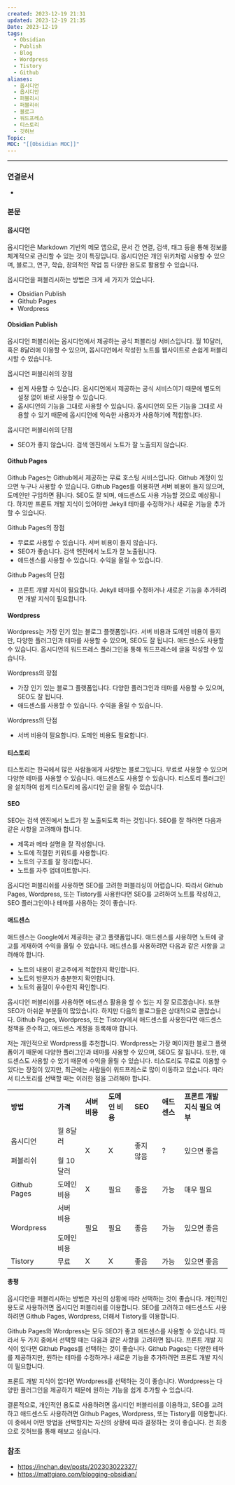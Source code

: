 ```yaml
---
created: 2023-12-19 21:31
updated: 2023-12-19 21:35
Date: 2023-12-19
tags:
  - Obsidian
  - Publish
  - Blog
  - Wordpress
  - Tistory
  - Github
aliases:
  - 옵시디언
  - 옵시디안
  - 퍼블리시
  - 퍼블리쉬
  - 블로그
  - 워드프레스
  - 티스토리
  - 깃허브
Topic: 
MOC: "[[Obsidian MOC]]"
---
```

---

### 연결문서
- 

### 본문
#### 옵시디언
옵시디언은 Markdown 기반의 메모 앱으로, 문서 간 연결, 검색, 태그 등을 통해 정보를 체계적으로 관리할 수 있는 것이 특징입니다. 옵시디언은 개인 위키처럼 사용할 수 있으며, 블로그, 연구, 학습, 창의적인 작업 등 다양한 용도로 활용할 수 있습니다.

옵시디언을 퍼블리시하는 방법은 크게 세 가지가 있습니다.

* Obsidian Publish
* Github Pages
* Wordpress

#### Obsidian Publish
옵시디언 퍼블리쉬는 옵시디언에서 제공하는 공식 퍼블리싱 서비스입니다. 월 10달러, 혹은 8달러에 이용할 수 있으며, 옵시디언에서 작성한 노트를 웹사이트로 손쉽게 퍼블리시할 수 있습니다.

옵시디언 퍼블리쉬의 장점
* 쉽게 사용할 수 있습니다. 옵시디언에서 제공하는 공식 서비스이기 때문에 별도의 설정 없이 바로 사용할 수 있습니다.
* 옵시디언의 기능을 그대로 사용할 수 있습니다. 옵시디언의 모든 기능을 그대로 사용할 수 있기 때문에 옵시디언에 익숙한 사용자가 사용하기에 적합합니다.

옵시디언 퍼블리쉬의 단점
* SEO가 좋지 않습니다. 검색 엔진에서 노트가 잘 노출되지 않습니다.

#### Github Pages
Github Pages는 Github에서 제공하는 무료 호스팅 서비스입니다. Github 계정이 있으면 누구나 사용할 수 있습니다. Github Pages를 이용하면 서버 비용이 들지 않으며, 도메인만 구입하면 됩니다. SEO도 잘 되며, 애드센스도 사용 가능할 것으로 예상됩니다. 하지만 프론트 개발 지식이 있어야만 Jekyll 테마를 수정하거나 새로운 기능을 추가할 수 있습니다.

Github Pages의 장점
* 무료로 사용할 수 있습니다. 서버 비용이 들지 않습니다.
* SEO가 좋습니다. 검색 엔진에서 노트가 잘 노출됩니다.
* 애드센스를 사용할 수 있습니다. 수익을 올릴 수 있습니다.

Github Pages의 단점
* 프론트 개발 지식이 필요합니다. Jekyll 테마를 수정하거나 새로운 기능을 추가하려면 개발 지식이 필요합니다.

#### Wordpress
Wordpress는 가장 인기 있는 블로그 플랫폼입니다. 서버 비용과 도메인 비용이 들지만, 다양한 플러그인과 테마를 사용할 수 있으며, SEO도 잘 됩니다. 애드센스도 사용할 수 있습니다. 옵시디언의 워드프레스 플러그인을 통해 워드프레스에 글을 작성할 수 있습니다.

Wordpress의 장점
* 가장 인기 있는 블로그 플랫폼입니다. 다양한 플러그인과 테마를 사용할 수 있으며, SEO도 잘 됩니다.
* 애드센스를 사용할 수 있습니다. 수익을 올릴 수 있습니다.

Wordpress의 단점
* 서버 비용이 필요합니다. 도메인 비용도 필요합니다.

#### 티스토리
티스토리는 한국에서 많은 사람들에게 사랑받는 블로그입니다. 무료로 사용할 수 있으며 다양한 테마를 사용할 수 있습니다. 애드센스도 사용할 수 있습니다. 티스토리 플러그인을 설치하여 쉽게 티스토리에 옵시디언 글을 올릴 수 있습니다.

#### SEO
SEO는 검색 엔진에서 노트가 잘 노출되도록 하는 것입니다. SEO를 잘 하려면 다음과 같은 사항을 고려해야 합니다.

* 제목과 메타 설명을 잘 작성합니다.
* 노트에 적절한 키워드를 사용합니다.
* 노트의 구조를 잘 정리합니다.
* 노트를 자주 업데이트합니다.

옵시디언 퍼블리쉬를 사용하면 SEO를 고려한 퍼블리싱이 어렵습니다. 따라서 Github Pages, Wordpress, 또는 Tistory를 사용한다면 SEO를 고려하여 노트를 작성하고, SEO 플러그인이나 테마를 사용하는 것이 좋습니다.

#### 애드센스
애드센스는 Google에서 제공하는 광고 플랫폼입니다. 애드센스를 사용하면 노트에 광고를 게재하여 수익을 올릴 수 있습니다. 애드센스를 사용하려면 다음과 같은 사항을 고려해야 합니다.

* 노트의 내용이 광고주에게 적합한지 확인합니다.
* 노트의 방문자가 충분한지 확인합니다.
* 노트의 품질이 우수한지 확인합니다.

옵시디언 퍼블리쉬를 사용하면 애드센스 활용을 할 수 있는 지 잘 모르겠습니다. 또한 SEO가 아쉬운 부분들이 많았습니다. 하지만 다음의 블로그들은 상대적으로 괜찮습니다. Github Pages, Wordpress, 또는 Tistory에서 애드센스를 사용한다면 애드센스 정책을 준수하고, 애드센스 계정을 등록해야 합니다.

저는 개인적으로 Wordpress를 추천합니다. Wordpress는 가장 메이저한 블로그 플랫폼이기 때문에 다양한 플러그인과 테마를 사용할 수 있으며, SEO도 잘 됩니다. 또한, 애드센스도 사용할 수 있기 때문에 수익을 올릴 수 있습니다. 티스토리도 무료로 이용할 수 있다는 장점이 있지만, 최근에는 사람들이 워드프레스로 많이 이동하고 있습니다. 따라서 티스토리를 선택할 때는 이러한 점을 고려해야 합니다.

|   |   |   |   |   |   |   |
|---|---|---|---|---|---|---|
|**방법**|**가격**|**서버 비용**|**도메인 비용**|**SEO**|**애드센스**|**프론트 개발 지식 필요 여부**|
|옵시디언<br><br>퍼블리쉬|월 8달러<br><br>월 10달러|X|X|좋지 않음|?|있으면 좋음|
|Github Pages|도메인 비용|X|필요|좋음|가능|매우 필요|
|Wordpress|서버 비용<br><br>도메인 비용|필요|필요|좋음|가능|있으면 좋음|
|Tistory|무료|X|X|좋음|가능|있으면 좋음|

#### 총평
옵시디언을 퍼블리시하는 방법은 자신의 상황에 따라 선택하는 것이 좋습니다. 개인적인 용도로 사용하려면 옵시디언 퍼블리쉬를 이용합니다. SEO를 고려하고 애드센스도 사용하려면 Github Pages, Wordpress, 더해서 Tistory를 이용합니다.

Github Pages와 Wordpress는 모두 SEO가 좋고 애드센스를 사용할 수 있습니다. 따라서 두 가지 중에서 선택할 때는 다음과 같은 사항을 고려하면 됩니다. 프론트 개발 지식이 있다면 Github Pages를 선택하는 것이 좋습니다. Github Pages는 다양한 테마를 제공하지만, 원하는 테마를 수정하거나 새로운 기능을 추가하려면 프론트 개발 지식이 필요합니다.

프론트 개발 지식이 없다면 Wordpress를 선택하는 것이 좋습니다. Wordpress는 다양한 플러그인을 제공하기 때문에 원하는 기능을 쉽게 추가할 수 있습니다.

결론적으로, 개인적인 용도로 사용하려면 옵시디언 퍼블리쉬를 이용하고, SEO를 고려하고 애드센스도 사용하려면 Github Pages, Wordpress, 또는 Tistory를 이용합니다. 이 중에서 어떤 방법을 선택할지는 자신의 상황에 따라 결정하는 것이 좋습니다. 전 최종으로 깃허브를 통해 해보고 싶습니다.

### 참조
-  https://inchan.dev/posts/202303022327/
- https://mattgiaro.com/blogging-obsidian/